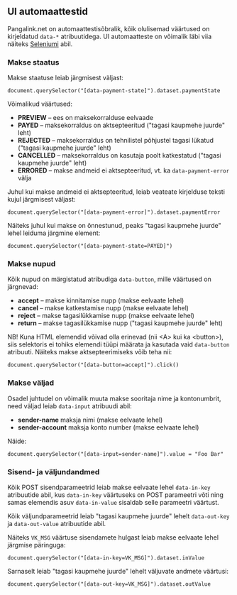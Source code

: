 ## UI automaattestid

Pangalink.net on automaattestisõbralik, kõik olulisemad väärtused on kirjeldatud `data-*` atribuutidega. UI automaatteste on võimalik läbi viia näiteks [Seleniumi](http://docs.seleniumhq.org/) abil.

### Makse staatus

Makse staatuse leiab järgmisest väljast:

    document.querySelector("[data-payment-state]").dataset.paymentState

Võimalikud väärtused:

  * **PREVIEW** – ees on maksekorralduse eelvaade
  * **PAYED** – maksekorraldus on aktsepteeritud ("tagasi kaupmehe juurde" leht)
  * **REJECTED** – maksekorraldus on tehnilistel põhjustel tagasi lükatud ("tagasi kaupmehe juurde" leht)
  * **CANCELLED** – maksekorraldus on kasutaja poolt katkestatud ("tagasi kaupmehe juurde" leht)
  * **ERRORED** – makse andmeid ei aktsepteeritud, vt. ka `data-payment-error` välja

Juhul kui makse andmeid ei aktsepteeritud, leiab veateate kirjelduse teksti kujul järgmisest väljast:

    document.querySelector("[data-payment-error]").dataset.paymentError

Näiteks juhul kui makse on õnnestunud, peaks "tagasi kaupmehe juurde" lehel leiduma järgmine element:

    document.querySelector("[data-payment-state=PAYED]")

### Makse nupud

Kõik nupud on märgistatud atribudiga `data-button`, mille väärtused on järgnevad:

  * **accept** – makse kinnitamise nupp (makse eelvaate lehel)
  * **cancel** – makse katkestamise nupp (makse eelvaate lehel)
  * **reject** – makse tagasilükkamise nupp (makse eelvaate lehel)
  * **return** – makse tagasilükkamise nupp ("tagasi kaupmehe juurde" leht)

NB! Kuna HTML elemendid võivad olla erinevad (nii &lt;A&gt; kui ka &lt;button&gt;), siis selektoris ei tohiks elemendi tüüpi määrata ja kasutada vaid `data-button` atribuuti. Näiteks makse aktsepteerimiseks võib teha nii:

    document.querySelector("[data-button=accept]").click()

### Makse väljad

Osadel juhtudel on võimalik muuta makse sooritaja nime ja kontonumbrit, need väljad leiab `data-input` atribuudi abil:

  * **sender-name** maksja nimi (makse eelvaate lehel)
  * **sender-account** maksja konto number (makse eelvaate lehel)

Näide:

    document.querySelector("[data-input=sender-name]").value = "Foo Bar"

### Sisend- ja väljundandmed

Kõik POST sisendparameetrid leiab makse eelvaate lehel `data-in-key` atribuutide abil, kus `data-in-key` väärtuseks on POST parameetri võti ning samas elemendis asuv `data-in-value` sisaldab selle parameetri väärtust.

Kõik väljundparameetrid leiab "tagasi kaupmehe juurde" lehelt `data-out-key` ja `data-out-value` atribuutide abil.

Näiteks `VK_MSG` väärtuse sisendamete hulgast leiab makse eelvaate lehel järgmise päringuga:

    document.querySelector("[data-in-key=VK_MSG]").dataset.inValue

Sarnaselt leiab "tagasi kaupmehe juurde" lehelt väljuvate andmete väärtusi:

    document.querySelector("[data-out-key=VK_MSG]").dataset.outValue
